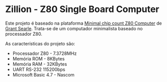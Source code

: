 # Zillion - Z80 Single Board Computer

Este projeto é baseado na plataforma [Minimal chip count Z80 Computer](http://searle.hostei.com/grant/z80/SimpleZ80_32K.html) de [Grant Searle](http://searle.hostei.com/grant/z80/SimpleZ80_32K.html). Trata-se de um computador minimalista baseado no processador Z80.

As características do projeto são:
* Processador Z80 - 7.3728MHz
* Memória ROM - 8KBytes
* Memória RAM - 32KBytes
* UART RS-232 115200bps
* Microsoft Basic 4.7 - Nascom
